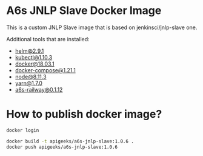 # A6s JNLP Slave Docker Image   

This is a custom JNLP Slave image that is based on jenkinsci/jnlp-slave one.

Additional tools that are installed:

- helm@2.9.1
- kubectl@1.10.3
- docker@18.03.1
- docker-compose@1.21.1
- node@8.11.3
- yarn@1.7.0
- a6s-railway@0.1.12

# How to publish docker image?

```bash
docker login

docker build -t apigeeks/a6s-jnlp-slave:1.0.6 .
docker push apigeeks/a6s-jnlp-slave:1.0.6
```